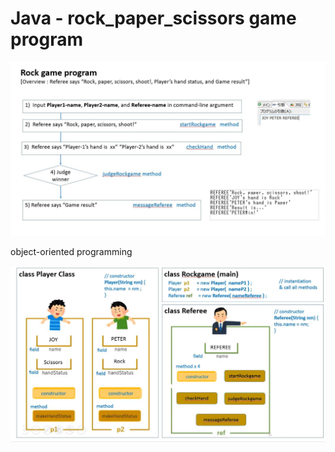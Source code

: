 # Java - rock_paper_scissors game program
<img src="https://github.com/YanaYuri/rockgame_java/blob/main/rockgame_1.JPG">
<p>object-oriented programming</p>
<img src="https://github.com/YanaYuri/rockgame_java/blob/main/rockgame_2.JPG">
